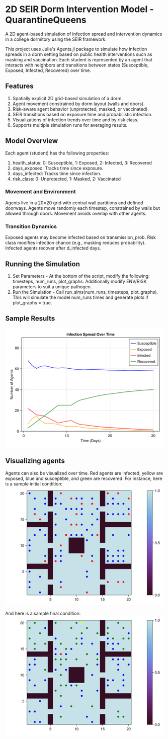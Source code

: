 # 2D SEIR Dorm Intervention Model - QuarantineQueens
A 2D agent-based simulation of infection spread and intervention dynamics in a college dormitory using the SEIR framework.

This project uses Julia's Agents.jl package to simulate how infection spreads in a dorm setting based on public health interventions such as masking and vaccination. Each student is represented by an agent that interacts with neighbors and transitions between states (Susceptible, Exposed, Infected, Recovered) over time.

## Features
1. Spatially explicit 2D grid-based simulation of a dorm.
2. Agent movement constrained by dorm layout (walls and doors).
3. Risk-aware agent behavior (unprotected, masked, or vaccinated).
4. SEIR transitions based on exposure time and probabilistic infection.
5. Visualizations of infection trends over time and by risk class.
6. Supports multiple simulation runs for averaging results.

## Model Overview
Each agent (student) has the following properties:
1. health_status: 0: Susceptible, 1: Exposed, 2: Infected, 3: Recovered
2. days_exposed: Tracks time since exposure.
3. days_infected: Tracks time since infection.
4. risk_class: 0: Unprotected, 1: Masked, 2: Vaccinated

### Movement and Environment
Agents live in a 20×20 grid with central wall partitions and defined doorways. Agents move randomly each timestep, constrained by walls but allowed through doors. Movement avoids overlap with other agents.

### Transition Dynamics
Exposed agents may become infected based on transmission_prob. Risk class modifies infection chance (e.g., masking reduces probability). Infected agents recover after d_infected days.

## Running the Simulation
1. Set Parameters -  At the bottom of the script, modify the following: timesteps, num_runs, plot_graphs. Additionally modify ENV/RISK parameters to suit a unique pathogen. 
2. Run the Simulation - Call run_sims(num_runs, timesteps, plot_graphs). This will simulate the model num_runs times and generate plots if plot_graphs = true.

## Sample Results

![seir](https://github.com/karthik-krishnan-28/Dorm-Infection-SEIR-Model/blob/main/extras/seir.png)

## Visualizing agents

Agents can also be visualized over time. Red agents are infected, yellow are exposed, blue and susceptible, and green are recovered. For instance, here is a sample initial condition:
![seir](https://github.com/karthik-krishnan-28/Dorm-Infection-SEIR-Model/blob/main/extras/start.png)

And here is a sample final condition:
![seir](https://github.com/karthik-krishnan-28/Dorm-Infection-SEIR-Model/blob/main/extras/end.png)
